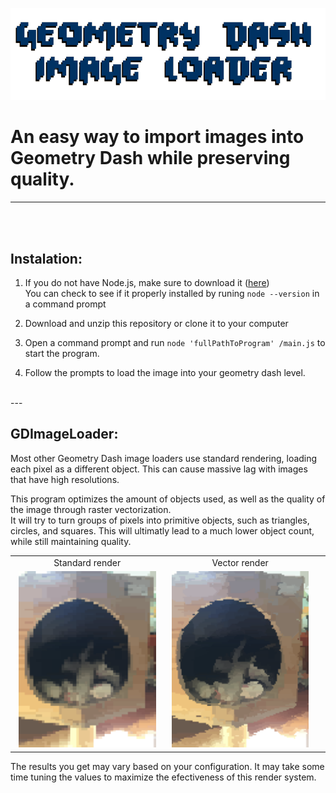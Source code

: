 
<img src="github/assets/header.png" alt="title"></img>

# An easy way to import images into Geometry Dash while preserving quality.
 ---
 <br>
 <br>

## Instalation:

 1. If you do not have Node.js, make sure to download it (<a href="https://nodejs.org">here</a>) <br> You can check to see if it properly installed by runing `node --version` in a command prompt

 1. Download and unzip this repository or clone it to your computer

 1. Open a command prompt and run `node 'fullPathToProgram' /main.js` to start the program.

 1. Follow the prompts to load the image into your geometry dash level.
<br>
---

## GDImageLoader:

Most other Geometry Dash image loaders use standard rendering, loading each pixel as a different object. This can cause massive lag with images that have high resolutions.

This program optimizes the amount of objects used, as well as the quality of the image through raster vectorization. 
<br>
It will try to turn groups of pixels into primitive objects, such as triangles, circles, and squares. This will ultimatly lead to a much lower object count, while still maintaining quality.

<table>
    <tr>
        <td align="center" width="50%">Standard render</td>
        <td align="center" width="50%">Vector render<td>
    </tr>
    <tr align="center">
        <td>
        <img src="github/assets/standard.png" width="95%">
        </td>
        <td >
        <img src="github/assets/PrimSet.png" width="95%">
        </td>
    </tr>
</table>
The results you get may vary based on your configuration. It may take some time tuning the values to maximize the efectiveness of this render system.
